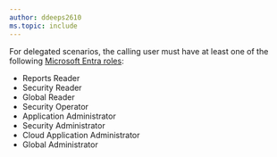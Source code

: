 ```yaml
---
author: ddeeps2610
ms.topic: include
---
```


For delegated scenarios, the calling user must have at least one of the following [Microsoft Entra roles](/azure/active-directory/roles/permissions-reference?toc=%2Fgraph%2Ftoc.json):

- Reports Reader
- Security Reader
- Global Reader
- Security Operator
- Application Administrator
- Security Administrator
- Cloud Application Administrator
- Global Administrator
